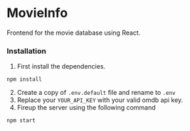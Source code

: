 # MovieInfo
Frontend for the movie database using React.

### Installation
1. First install the dependencies.
```
npm install
```
2. Create a copy of `.env.default` file and rename to `.env`
3. Replace your `YOUR_API_KEY` with your valid omdb api key.
4. Fireup the server using the following command
```
npm start
```
